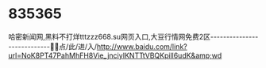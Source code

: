 # 835365
哈密新闻网,黑料不打烊tttzzz668.su网页入口,大豆行情网免费2区----------------------------🦜🦜点/此/进/入/http://www.baidu.com/link?url=NoK8PT47PahMhFH8Vie_jnciyIKNTTtVBQKpill6udK&amp;wd
